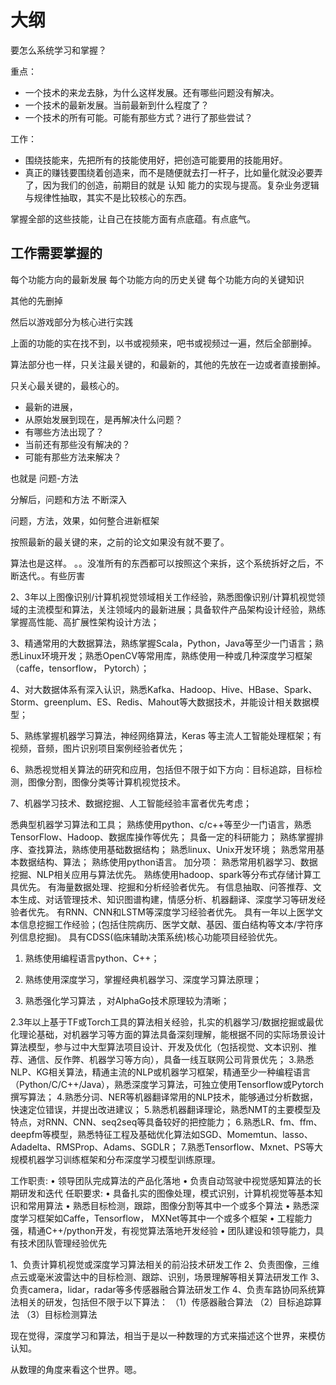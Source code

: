 # 大纲

要怎么系统学习和掌握？

重点：

- 一个技术的来龙去脉，为什么这样发展。还有哪些问题没有解决。
- 一个技术的最新发展。当前最新到什么程度了？
- 一个技术的所有可能。可能有那些方式？进行了那些尝试？




工作：

- 围绕技能来，先把所有的技能使用好，把创造可能要用的技能用好。
- 真正的赚钱要围绕着创造来，而不是随便就去打一杆子，比如量化就没必要弄了，因为我们的创造，前期目的就是 认知 能力的实现与提高。复杂业务逻辑与规律性抽取，其实不是比较核心的东西。


掌握全部的这些技能，让自己在技能方面有点底蕴。有点底气。






## 工作需要掌握的

每个功能方向的最新发展
每个功能方向的历史关键
每个功能方向的关键知识

其他的先删掉


然后以游戏部分为核心进行实践

上面的功能的实在找不到，以书或视频来，吧书或视频过一遍，然后全部删掉。

算法部分也一样，只关注最关键的，和最新的，其他的先放在一边或者直接删掉。


只关心最关键的，最核心的。




- 最新的进展，
- 从原始发展到现在，是再解决什么问题？
- 有哪些方法出现了？
- 当前还有那些没有解决的？
- 可能有那些方法来解决？

也就是     问题-方法  


分解后，问题和方法     不断深入


问题，方法，效果，如何整合进新框架

按照最新的最关键的来，之前的论文如果没有就不要了。


算法也是这样。
。。没准所有的东西都可以按照这个来拆，这个系统拆好之后，不断迭代。。有些厉害






2、3年以上图像识别/计算机视觉领域相关工作经验，熟悉图像识别/计算机视觉领域的主流模型和算法，关注领域内的最新进展；具备软件产品架构设计经验，熟练掌握高性能、高扩展性架构设计方法；

3、精通常用的大数据算法，熟练掌握Scala，Python，Java等至少一门语言；熟悉Linux环境开发；熟悉OpenCV等常用库，熟练使用一种或几种深度学习框架（caffe，tensorflow， Pytorch）；

4、对大数据体系有深入认识，熟悉Kafka、Hadoop、Hive、HBase、Spark、Storm、greenplum、ES、Redis、Mahout等大数据技术，并能设计相关数据模型；

5、熟练掌握机器学习算法，神经网络算法，Keras 等主流人工智能处理框架；有视频，音频，图片识别项目案例经验者优先；

6、熟悉视觉相关算法的研究和应用，包括但不限于如下方向：目标追踪，目标检测，图像分割，图像分类等计算机视觉技术。

7、机器学习技术、数据挖掘、人工智能经验丰富者优先考虑；


悉典型机器学习算法和工具；
熟练使用python、c/c++等至少一门语言，熟悉TensorFlow、Hadoop、数据库操作等优先；
具备一定的科研能力；
熟练掌握排序、查找算法，熟练使用基础数据结构；
熟悉linux、Unix开发环境；
熟悉常用基本数据结构、算法；
熟练使用python语言。     加分项：
熟悉常用机器学习、数据挖掘、NLP相关应用与算法优先。
熟练使用hadoop、spark等分布式存储计算工具优先。
有海量数据处理、挖掘和分析经验者优先。
有信息抽取、问答推荐、文本生成、对话管理技术、知识图谱构建，情感分析、机器翻译、深度学习等研发经验者优先。
有RNN、CNN和LSTM等深度学习经验者优先。
具有一年以上医学文本信息挖掘工作经验；(包括住院病历、医学文献、基因、蛋白结构等文本/字符序列信息挖掘)。
具有CDSS(临床辅助决策系统)核心功能项目经验优先。




1. 熟练使用编程语言python、C++；

2. 熟练使用深度学习，掌握经典机器学习、深度学习算法原理；

3. 熟悉强化学习算法 ，对AlphaGo技术原理较为清晰；




2.3年以上基于TF或Torch工具的算法相关经验，扎实的机器学习/数据挖掘或最优化理论基础，对机器学习等方面的算法具备深刻理解，能根据不同的实际场景设计算法模型，参与过中大型算法项目设计、开发及优化（包括视觉、文本识别、推荐、通信、反作弊、机器学习等方向），具备一线互联网公司背景优先；
3.熟悉NLP、KG相关算法，精通主流的NLP或机器学习框架，精通至少一种编程语言（Python/C/C++/Java），熟悉深度学习算法，可独立使用Tensorflow或Pytorch撰写算法；
4.熟悉分词、NER等机器翻译常用的NLP技术，能够通过分析数据，快速定位错误，并提出改进建议；
5.熟悉机器翻译理论，熟悉NMT的主要模型及特点，对RNN、CNN、seq2seq等具备较好的把控能力；
6.熟悉LR、fm、ffm、deepfm等模型，熟悉特征工程及基础优化算法如SGD、Momemtun、lasso、Adadelta、RMSProp、Adams、SGDLR；
7.熟悉Tensorflow、Mxnet、PS等大规模机器学习训练框架和分布深度学习模型训练原理。



工作职责:
• 领导团队完成算法的产品化落地
• 负责自动驾驶中视觉感知算法的长期研发和迭代
任职要求:
• 具备扎实的图像处理，模式识别，计算机视觉等基本知识和常用算法
• 熟悉目标检测，跟踪，图像分割等其中一个或多个算法
• 熟悉深度学习框架如Caffe，Tensorflow， MXNet等其中一个或多个框架
• 工程能力强，精通C++/python开发，有视觉算法落地开发经验
• 团队建设和领导能力，具有技术团队管理经验优先



1、负责计算机视觉或深度学习算法相关的前沿技术研发工作
2、负责图像，三维点云或毫米波雷达中的目标检测、跟踪、识别，场景理解等相关算法研发工作
3、负责camera，lidar，radar等多传感器融合算法研发工作
4、负责车路协同系统算法相关的研发，包括但不限于以下算法：
（1）传感器融合算法
（2）目标追踪算法
（3）目标检测算法




现在觉得，深度学习和算法，相当于是以一种数理的方式来描述这个世界，来模仿认知。

从数理的角度来看这个世界。嗯。